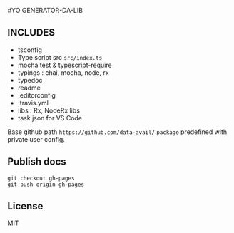 #YO GENERATOR-DA-LIB

## INCLUDES

+ tsconfig
+ Type script src `src/index.ts`
+ mocha test & typescript-require
+ typings : chai, mocha, node, rx
+ typedoc
+ readme
+ .editorconfig
+ .travis.yml
+ libs : Rx, NodeRx libs
+ task.json for VS Code
 
Base github path `https://github.com/data-avail/`
`package` predefined with private user config.

## Publish docs

```
git checkout gh-pages
git push origin gh-pages
```   

## License
MIT
